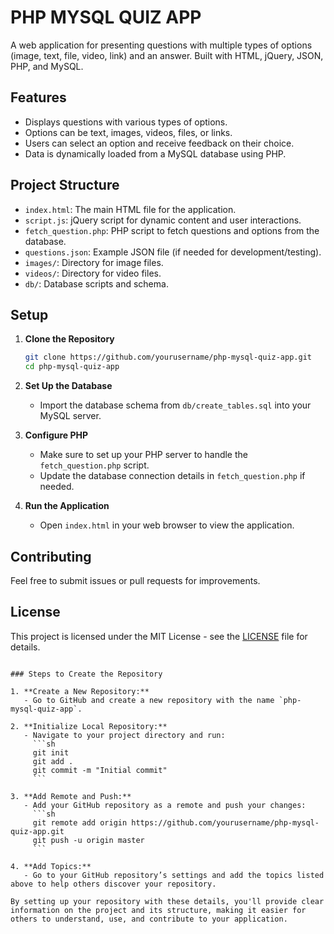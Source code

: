 # PHP MYSQL QUIZ APP
A web application for presenting questions with multiple types of options (image, text, file, video, link) and an answer. Built with HTML, jQuery, JSON, PHP, and MySQL.

## Features

- Displays questions with various types of options.
- Options can be text, images, videos, files, or links.
- Users can select an option and receive feedback on their choice.
- Data is dynamically loaded from a MySQL database using PHP.

## Project Structure

- `index.html`: The main HTML file for the application.
- `script.js`: jQuery script for dynamic content and user interactions.
- `fetch_question.php`: PHP script to fetch questions and options from the database.
- `questions.json`: Example JSON file (if needed for development/testing).
- `images/`: Directory for image files.
- `videos/`: Directory for video files.
- `db/`: Database scripts and schema.

## Setup

1. **Clone the Repository**

    ```sh
    git clone https://github.com/yourusername/php-mysql-quiz-app.git
    cd php-mysql-quiz-app
    ```

2. **Set Up the Database**

    - Import the database schema from `db/create_tables.sql` into your MySQL server.

3. **Configure PHP**

    - Make sure to set up your PHP server to handle the `fetch_question.php` script.
    - Update the database connection details in `fetch_question.php` if needed.

4. **Run the Application**

    - Open `index.html` in your web browser to view the application.

## Contributing

Feel free to submit issues or pull requests for improvements.

## License

This project is licensed under the MIT License - see the [LICENSE](LICENSE) file for details.
```

### Steps to Create the Repository

1. **Create a New Repository:**
   - Go to GitHub and create a new repository with the name `php-mysql-quiz-app`.

2. **Initialize Local Repository:**
   - Navigate to your project directory and run:
     ```sh
     git init
     git add .
     git commit -m "Initial commit"
     ```

3. **Add Remote and Push:**
   - Add your GitHub repository as a remote and push your changes:
     ```sh
     git remote add origin https://github.com/yourusername/php-mysql-quiz-app.git
     git push -u origin master
     ```

4. **Add Topics:**
   - Go to your GitHub repository’s settings and add the topics listed above to help others discover your repository. 

By setting up your repository with these details, you'll provide clear information on the project and its structure, making it easier for others to understand, use, and contribute to your application.
